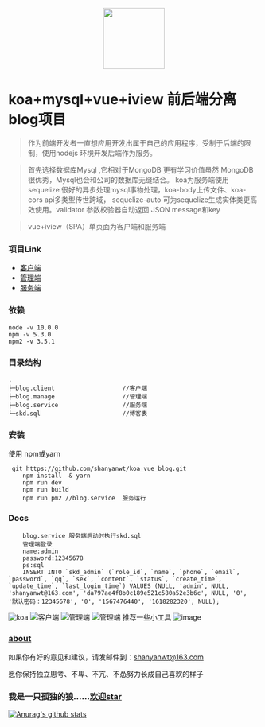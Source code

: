 <p align="center">
    <img width="123" src="https://img-blog.csdnimg.cn/20190901094108164.png">
</p>

# koa+mysql+vue+iview 前后端分离blog项目
> 作为前端开发者一直想应用开发出属于自己的应用程序，受制于后端的限制，使用nodejs 环境开发后端作为服务。

> 首先选择数据库Mysql ,它相对于MongoDB 更有学习价值虽然 MongoDB很优秀，Mysql也会和公司的数据库无缝结合。 koa为服务端使用sequelize 很好的异步处理mysql事物处理，koa-body上传文件、koa-cors api多类型传世跨域， sequelize-auto 可为sequelize生成实体类更高效使用。validator 参数校验器自动返回 JSON message和key

> vue+iview（SPA）单页面为客户端和服务端
### 项目Link
- [客户端](https://github.com/shanyanwt/koa_vue_blog/tree/master/blog.client)
- [管理端](https://github.com/shanyanwt/koa_vue_blog/tree/master/blog.manage)
- [服务端](https://github.com/shanyanwt/koa_vue_blog/tree/master/blog.service)


### 依赖
```
node -v 10.0.0
npm -v 5.3.0
npm2 -v 3.5.1
```

### 目录结构

```
.
├─blog.client                   //客户端
├─blog.manage                   //管理端
├─blog.service                  //服务端
└─skd.sql                       //博客表
```

### 安装

使用 npm或yarn

```
 git https://github.com/shanyanwt/koa_vue_blog.git
    npm install  & yarn
    npm run dev
    npm run build
    npm run pm2 //blog.service  服务运行
```
### Docs

```
    blog.service 服务端启动时执行skd.sql
    管理端登录
    name:admin
    password:12345678
    ps:sql
    INSERT INTO `skd_admin` (`role_id`, `name`, `phone`, `email`, `password`, `qq`, `sex`, `content`, `status`, `create_time`, `update_time`, `last_login_time`) VALUES (NULL, 'admin', NULL, 'shanyanwt@163.com', 'da797ae4f8b0c189e521c580a52e3b6c', NULL, '0', '默认密码：12345678', '0', '1567476440', '1618282320', NULL);
```



![koa](https://img-blog.csdnimg.cn/20190904095712258.png)
![客户端](https://img-blog.csdnimg.cn/20190903165744277.png)
![管理端](https://img-blog.csdnimg.cn/201909040911214.png)
![管理端](https://img-blog.csdnimg.cn/20190904091201544.png)
推荐一些小工具
![image](https://img-blog.csdnimg.cn/20190904101410720.png)
### [about](https://github.com/shanyanwt/koa_vue_blog/tree/master/blog.manage/src/view/about)
如果你有好的意见和建议，请发邮件到：shanyanwt@163.com

愿你保持独立思考、不卑、不亢、不怂努力长成自己喜欢的样子
### 我是一只孤独的狼......[欢迎star](https://github.com/shanyanwt/koa_vue_blog)
[![Anurag's github stats](https://github-readme-stats.vercel.app/api?username=shanyanwt&orgs=d2-projects&show_icons=true&count_private=true)](https://github.com/shanyanwt)
